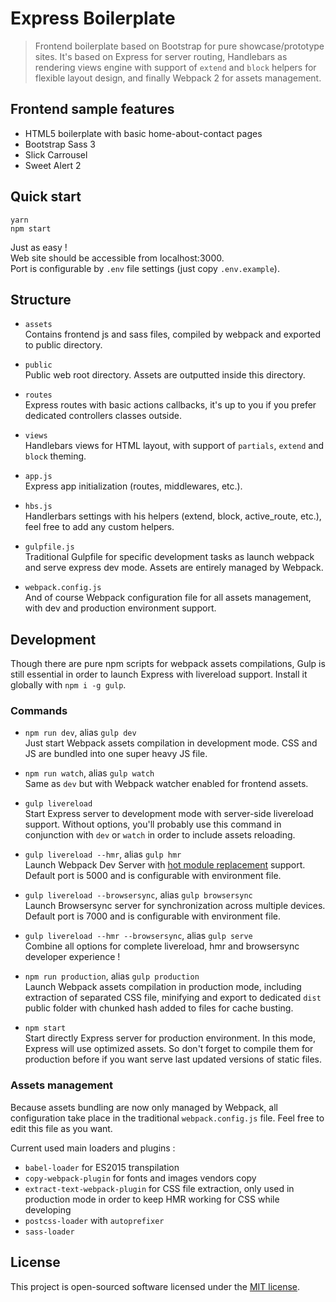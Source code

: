 # Express Boilerplate

> Frontend boilerplate based on Bootstrap for pure showcase/prototype sites. It's based on Express for server routing, Handlebars as rendering views engine with support of `extend` and `block` helpers for flexible layout design, and finally Webpack 2 for assets management.

## Frontend sample features

* HTML5 boilerplate with basic home-about-contact pages
* Bootstrap Sass 3
* Slick Carrousel
* Sweet Alert 2

## Quick start

```shell
yarn
npm start
```

Just as easy !  
Web site should be accessible from localhost:3000.  
Port is configurable by `.env` file settings (just copy `.env.example`).

## Structure

* `assets`  
Contains frontend js and sass files, compiled by webpack and exported to public directory.

* `public`  
Public web root directory. Assets are outputted inside this directory.

* `routes`  
Express routes with basic actions callbacks, it's up to you if you prefer dedicated controllers classes outside.

* `views`  
Handlebars views for HTML layout, with support of `partials`, `extend` and `block` theming.

* `app.js`  
Express app initialization (routes, middlewares, etc.).

* `hbs.js`  
Handlerbars settings with his helpers (extend, block, active_route, etc.), feel free to add any custom helpers.

* `gulpfile.js`  
Traditional Gulpfile for specific development tasks as launch webpack and serve express dev mode. Assets are entirely managed by Webpack.

* `webpack.config.js`  
And of course Webpack configuration file for all assets management, with dev and production environment support.

## Development

Though there are pure npm scripts for webpack assets compilations, Gulp is still essential in order to launch Express with livereload support. Install it globally with `npm i -g gulp`.

### Commands

* `npm run dev`, alias `gulp dev`  
Just start Webpack assets compilation in development mode. CSS and JS are bundled into one super heavy JS file.

* `npm run watch`, alias `gulp watch`  
Same as `dev` but with Webpack watcher enabled for frontend assets.

* `gulp livereload`  
Start Express server to development mode with server-side livereload support. Without options, you'll probably use this command in conjunction with `dev` or `watch` in order to include assets reloading.  

* `gulp livereload --hmr`, alias `gulp hmr`  
Launch Webpack Dev Server with [hot module replacement](https://webpack.js.org/concepts/hot-module-replacement/) support. Default port is 5000 and is configurable with environment file.

* `gulp livereload --browsersync`, alias `gulp browsersync`  
Launch Browsersync server for synchronization across multiple devices. Default port is 7000 and is configurable with environment file.

* `gulp livereload --hmr --browsersync`, alias `gulp serve`  
Combine all options for complete livereload, hmr and browsersync developer experience !

* `npm run production`, alias `gulp production`  
Launch Webpack assets compilation in production mode, including extraction of separated CSS file, minifying and export to dedicated `dist` public folder with chunked hash added to files for cache busting.

* `npm start`  
Start directly Express server for production environment. In this mode, Express will use optimized assets. So don't forget to compile them for production before if you want serve last updated versions of static files.

### Assets management

Because assets bundling are now only managed by Webpack, all configuration take place in the traditional `webpack.config.js` file. Feel free to edit this file as you want.

Current used main loaders and plugins :
* `babel-loader` for ES2015 transpilation
* `copy-webpack-plugin` for fonts and images vendors copy
* `extract-text-webpack-plugin` for CSS file extraction, only used in production mode in order to keep HMR working for CSS while developing
* `postcss-loader` with `autoprefixer`
* `sass-loader`

## License

This project is open-sourced software licensed under the [MIT license](https://adr1enbe4udou1n.mit-license.org).
